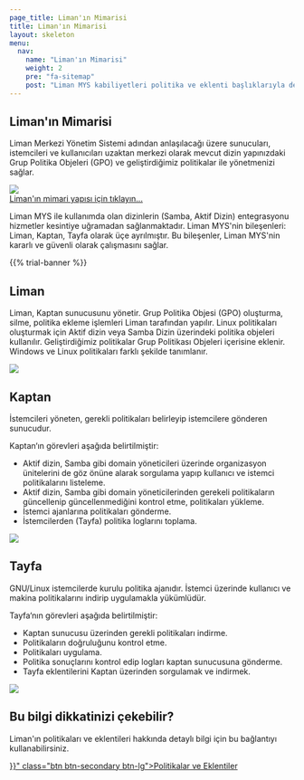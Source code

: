```yaml
---
page_title: Liman'ın Mimarisi
title: Liman'ın Mimarisi
layout: skeleton
menu:
  nav:
    name: "Liman'ın Mimarisi"
    weight: 2
    pre: "fa-sitemap"
    post: "Liman MYS kabiliyetleri politika ve eklenti başlıklarıyla değerlendirilir."
---
```


<section id="content" class="d-flex">
    <div class="container-fluid">
        <div class="row" data-aos="fade-up">
            <div class="container p-5">
                <div class="row">
                    <div class="col-12">
                        <h2>Liman'ın Mimarisi</h2>
                        <p>Liman Merkezi Yönetim Sistemi adından anlaşılacağı üzere sunucuları, istemcileri ve
                            kullanıcıları uzaktan merkezi olarak mevcut dizin yapınızdaki Grup Politika Objeleri
                            (GPO) ve geliştirdiğimiz politikalar ile yönetmenizi sağlar.</p>
                        <a class="venobox"
                            href="https://liman.havelsan.com.tr/images/liman-mys-yapisi-sema.png">
                            <img src="https://liman.havelsan.com.tr/images/liman-mys-yapisi-sema.png"
                                class="img-fluid" />
                            <div class="img-caption p-3 mb-5">Liman'ın mimari yapısı için tıklayın...<i
                                    class="fa fa-search-plus float-right"></i></div>
                        </a>
                        <p>Liman MYS ile kullanımda olan dizinlerin (Samba, Aktif Dizin) entegrasyonu hizmetler
                            kesintiye uğramadan sağlanmaktadır. Liman MYS'nin bileşenleri: Liman, Kaptan, Tayfa
                            olarak üçe ayrılmıştır. Bu bileşenler, Liman MYS'nin kararlı ve güvenli olarak
                            çalışmasını sağlar.</p>
                    </div>
                </div>
            </div>
        </div>
        {{% trial-banner %}}
        <div class="row" data-aos="fade-up">
            <div class="container p-5">
                <div class="row">
                    <div class="col-12">
                        <h2>Liman</h2>
                        <p>Liman, Kaptan sunucusunu yönetir. Grup Politika Objesi (GPO) oluşturma, silme,
                            politika ekleme işlemleri Liman tarafından yapılır. Linux politikaları
                            oluşturmak için Aktif dizin veya Samba Dizin üzerindeki politika objeleri
                            kullanılır. Geliştirdiğimiz politikalar Grup Politikası Objeleri içerisine
                            eklenir. Windows ve Linux politikaları farklı şekilde tanımlanır.</p>
                    </div>
                </div>
            </div>
        </div>
        <div class="row gray">
            <div class="container p-5">
                <div class="col-12">
                    <div class="row d-flex flex-lg-row flex-column align-items-start text-center text-lg-left"
                        data-aos="zoom-in">
                        <div class="col-12 col-lg-2">
                            <img src="/images/captain-reverse.svg" class="img-fluid" />
                        </div>
                        <div class="col-12 col-lg-10 d-flex flex-column">
                            <h2>Kaptan</h2>
                            <p>İstemcileri yöneten, gerekli politikaları belirleyip istemcilere gönderen
                                sunucudur.</p>
                            <p class="font-weight-bold">Kaptan‘ın görevleri aşağıda belirtilmiştir:</p>
                            <ul>
                                <li>Aktif dizin, Samba gibi domain yöneticileri üzerinde organizasyon
                                    ünitelerini de göz önüne alarak sorgulama yapıp kullanıcı ve istemci
                                    politikalarını listeleme.</li>
                                <li>Aktif dizin, Samba gibi domain yöneticilerinden gerekeli politikaların
                                    güncellenip güncellenmediğini kontrol etme, politikaları yükleme.</li>
                                <li>İstemci ajanlarına politikaları gönderme.</li>
                                <li>İstemcilerden (Tayfa) politika loglarını toplama.</li>
                            </ul>
                        </div>
                    </div>
                    <div class="w-100 hr my-5"></div>
                    <div class="row d-flex flex-lg-row flex-column align-items-start text-center text-lg-left"
                        data-aos="zoom-in">
                        <div class="col-12 col-lg-2">
                            <img src="/images/crew.svg" class="img-fluid" />
                        </div>
                        <div class="col-12 col-lg-10 d-flex flex-column">
                            <h2>Tayfa</h2>
                            <p>GNU/Linux istemcilerde kurulu politika ajanıdır. İstemci üzerinde kullanıcı
                                ve makina politikalarını indirip uygulamakla yükümlüdür.</p>
                            <p class="font-weight-bold">Tayfa‘nın görevleri aşağıda belirtilmiştir:</p>
                            <ul>
                                <li>Kaptan sunucusu üzerinden gerekli politikaları indirme.</li>
                                <li>Politikaların doğruluğunu kontrol etme.</li>
                                <li>Politikaları uygulama.</li>
                                <li>Politika sonuçlarını kontrol edip logları kaptan sunucusuna gönderme.
                                </li>
                                <li>Tayfa eklentilerini Kaptan üzerinden sorgulamak ve indirmek.</li>
                            </ul>
                        </div>
                    </div>
                </div>
            </div>
        </div>
        <div class="row info reverse">
            <div class="container p-5">
                <div class="row" data-aos="zoom-in">
                    <div class="col-12 col-lg-2 text-center text-lg-left">
                        <img src="/images/captain-reverse.svg" class="img-fluid" />
                    </div>
                    <div
                        class="col-12 justify-content-end col-lg-7 d-flex flex-column  text-center text-lg-left mt-3 mt-lg-0">
                        <h2>Bu bilgi dikkatinizi çekebilir?</h2>
                        <p>Liman'ın politikaları ve eklentileri hakkında detaylı bilgi için bu bağlantıyı
                            kullanabilirsiniz.</p>
                    </div>
                    <div class="col-12 col-lg-3 align-self-end text-center text-lg-left mt-3 mt-lg-0">
                        <a href="{{< relref "politikalar-ve-eklentiler.md" >}}" class="btn btn-secondary btn-lg">Politikalar ve Eklentiler</a>
                    </div>
                </div>
            </div>
        </div>
    </div>
</section>
